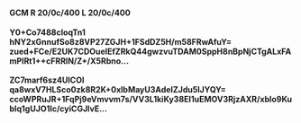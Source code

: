 #### GCM R 20/0c/400 L 20/0c/400
**Y0+Co7488cIoqTn1**<br/>**hNY2xGnnufSo8z8VP27ZGJH+1FSdDZ5H/m58FRwAfuY=**<br/>**zued+FCe/E2UK7CDOueIEfZRkQ44gwzvuTDAM0SppH8nBpNjCTgALxFAmPlRt1++cFRRlN/Z+/X5Rbno...**<br/><br/>
**ZC7marf6sz4UlCOI**<br/>**qa8wxV7HLSco0zk8R2K+0xlbMayU3AdeIZJdu5lJYQY=**<br/>**ccoWPRuJR+1FqPj9eVmvvm7s/VV3L1kiKy38EI1uEMOV3RjzAXR/xbIo9KubIq1gUJO1Ic/cyiCGJlvE...**